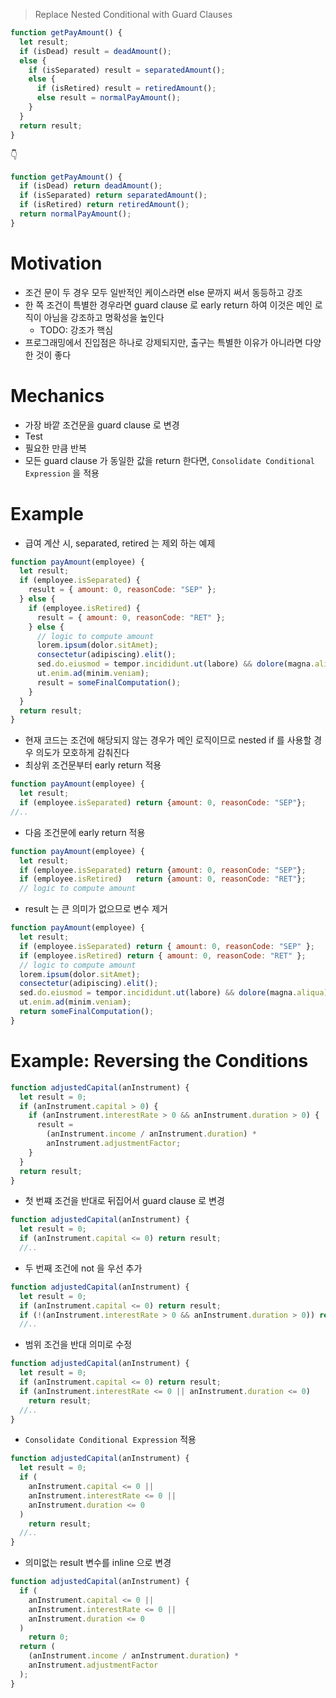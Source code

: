 > Replace Nested Conditional with Guard Clauses

```js
function getPayAmount() {
  let result;
  if (isDead) result = deadAmount();
  else {
    if (isSeparated) result = separatedAmount();
    else {
      if (isRetired) result = retiredAmount();
      else result = normalPayAmount();
    }
  }
  return result;
}
```

👇

```js
function getPayAmount() {
  if (isDead) return deadAmount();
  if (isSeparated) return separatedAmount();
  if (isRetired) return retiredAmount();
  return normalPayAmount();
}
```

# Motivation

- 조건 문이 두 경우 모두 일반적인 케이스라면 else 문까지 써서 동등하고 강조
- 한 쪽 조건이 특별한 경우라면 guard clause 로 early return 하여 이것은 메인 로직이 아님을 강조하고 명확성을 높인다
  - TODO: 강조가 핵심
- 프로그래밍에서 진입점은 하나로 강제되지만, 출구는 특별한 이유가 아니라면 다양한 것이 좋다

# Mechanics

- 가장 바깥 조건문을 guard clause 로 변경
- Test
- 필요한 만큼 반복
- 모든 guard clause 가 동일한 값을 return 한다면, `Consolidate Conditional Expression` 을 적용

# Example

- 급여 계산 시, separated, retired 는 제외 하는 예제

```js
function payAmount(employee) {
  let result;
  if (employee.isSeparated) {
    result = { amount: 0, reasonCode: "SEP" };
  } else {
    if (employee.isRetired) {
      result = { amount: 0, reasonCode: "RET" };
    } else {
      // logic to compute amount
      lorem.ipsum(dolor.sitAmet);
      consectetur(adipiscing).elit();
      sed.do.eiusmod = tempor.incididunt.ut(labore) && dolore(magna.aliqua);
      ut.enim.ad(minim.veniam);
      result = someFinalComputation();
    }
  }
  return result;
}
```

- 현재 코드는 조건에 해당되지 않는 경우가 메인 로직이므로 nested if 를 사용할 경우 의도가 모호하게 감춰진다
- 최상위 조건문부터 early return 적용

```js
function payAmount(employee) {
  let result;
  if (employee.isSeparated) return {amount: 0, reasonCode: "SEP"};
//..
```

- 다음 조건문에 early return 적용

```js
function payAmount(employee) {
  let result;
  if (employee.isSeparated) return {amount: 0, reasonCode: "SEP"};
  if (employee.isRetired)   return {amount: 0, reasonCode: "RET"};
  // logic to compute amount
```

- result 는 큰 의미가 없으므로 변수 제거

```js
function payAmount(employee) {
  let result;
  if (employee.isSeparated) return { amount: 0, reasonCode: "SEP" };
  if (employee.isRetired) return { amount: 0, reasonCode: "RET" };
  // logic to compute amount
  lorem.ipsum(dolor.sitAmet);
  consectetur(adipiscing).elit();
  sed.do.eiusmod = tempor.incididunt.ut(labore) && dolore(magna.aliqua);
  ut.enim.ad(minim.veniam);
  return someFinalComputation();
}
```

# Example: Reversing the Conditions

```js
function adjustedCapital(anInstrument) {
  let result = 0;
  if (anInstrument.capital > 0) {
    if (anInstrument.interestRate > 0 && anInstrument.duration > 0) {
      result =
        (anInstrument.income / anInstrument.duration) *
        anInstrument.adjustmentFactor;
    }
  }
  return result;
}
```

- 첫 번쨰 조건을 반대로 뒤집어서 guard clause 로 변경

```js
function adjustedCapital(anInstrument) {
  let result = 0;
  if (anInstrument.capital <= 0) return result;
  //..

```

- 두 번째 조건에 not 을 우선 추가

```js
function adjustedCapital(anInstrument) {
  let result = 0;
  if (anInstrument.capital <= 0) return result;
  if (!(anInstrument.interestRate > 0 && anInstrument.duration > 0)) return result;
  //..
```

- 범위 조건을 반대 의미로 수정

```js
function adjustedCapital(anInstrument) {
  let result = 0;
  if (anInstrument.capital <= 0) return result;
  if (anInstrument.interestRate <= 0 || anInstrument.duration <= 0)
    return result;
  //..
}
```

- `Consolidate Conditional Expression` 적용

```js
function adjustedCapital(anInstrument) {
  let result = 0;
  if (
    anInstrument.capital <= 0 ||
    anInstrument.interestRate <= 0 ||
    anInstrument.duration <= 0
  )
    return result;
  //..
}
```

- 의미없는 result 변수를 inline 으로 변경

```js
function adjustedCapital(anInstrument) {
  if (
    anInstrument.capital <= 0 ||
    anInstrument.interestRate <= 0 ||
    anInstrument.duration <= 0
  )
    return 0;
  return (
    (anInstrument.income / anInstrument.duration) *
    anInstrument.adjustmentFactor
  );
}
```
